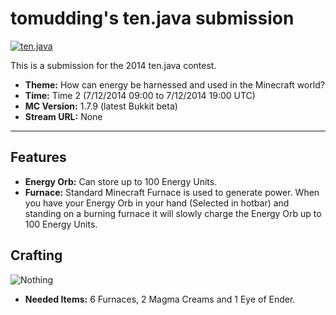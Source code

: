 tomudding's ten.java submission
==============================

[![ten.java](https://cdn.mediacru.sh/hu4CJqRD7AiB.svg)](https://tenjava.com/)

This is a submission for the 2014 ten.java contest.

- __Theme:__ How can energy be harnessed and used in the Minecraft world?
- __Time:__ Time 2 (7/12/2014 09:00 to 7/12/2014 19:00 UTC)
- __MC Version:__ 1.7.9 (latest Bukkit beta)
- __Stream URL:__ None

<!-- put chosen theme above -->
<!-- Done! -->

---------------------------------------

Features
--------

- __Energy Orb:__ Can store up to 100 Energy Units.
- __Furnace:__ Standard Minecraft Furnace is used to generate power. When you have your Energy Orb in your hand (Selected in hotbar) and standing on a burning furnace it will slowly charge the Energy Orb up to 100 Energy Units.

Crafting
--------
![Nothing](http://soisialnoes.comoj.com//img/tomudding_asdkjahudfwjaenflaisd/Crafting%20Recipe.png)
- __Needed Items:__ 6 Furnaces, 2 Magma Creams and 1 Eye of Ender.

<!-- Hi, other peoples! I have edited this :D -->
